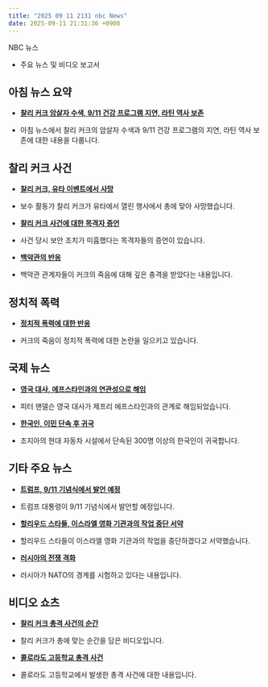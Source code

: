 ```yaml
---
title: "2025 09 11 2131 nbc News"
date: 2025-09-11 21:31:36 +0900
---
```


NBC 뉴스  
- 주요 뉴스 및 비디오 보고서  

## 아침 뉴스 요약  
- **[찰리 커크 암살자 수색, 9/11 건강 프로그램 지연, 라틴 역사 보존](https://www.nbcnews.com/news/us-news/manhunt-charlie-kirk-assassin-911-health-program-delays-morning-rundow-rcna230532)**  
* 아침 뉴스에서 찰리 커크의 암살자 수색과 9/11 건강 프로그램의 지연, 라틴 역사 보존에 대한 내용을 다룹니다.  

## 찰리 커크 사건  
- **[찰리 커크, 유타 이벤트에서 사망](https://www.nbcnews.com/politics/politics-news/charlie-kirk-conservative-activist-dead-rcna230451)**  
* 보수 활동가 찰리 커크가 유타에서 열린 행사에서 총에 맞아 사망했습니다.  
- **[찰리 커크 사건에 대한 목격자 증언](https://www.nbcnews.com/news/us-news/charlie-kirk-shooting-witnesses-describe-lax-security-measures-event-rcna230464)**  
* 사건 당시 보안 조치가 미흡했다는 목격자들의 증언이 있습니다.  
- **[백악관의 반응](https://www.nbcnews.com/politics/white-house/white-house-officials-charlie-kirk-death-rcna230518)**  
* 백악관 관계자들이 커크의 죽음에 대해 깊은 충격을 받았다는 내용입니다.  

## 정치적 폭력  
- **[정치적 폭력에 대한 반응](https://www.nbcnews.com/politics/politics-news/charlie-kirks-death-prompts-outpouring-shock-grief-condemnations-polit-rcna230472)**  
* 커크의 죽음이 정치적 폭력에 대한 논란을 일으키고 있습니다.  

## 국제 뉴스  
- **[영국 대사, 에프스타인과의 연관성으로 해임](https://www.nbcnews.com/world/united-kingdom/british-ambassador-us-peter-mandelson-fired-epstein-links-trump-rcna230540)**  
* 피터 맨델슨 영국 대사가 제프리 에프스타인과의 관계로 해임되었습니다.  
- **[한국인, 이민 단속 후 귀국](https://www.nbcnews.com/news/us-news/south-korea-nationals-return-delayed-immigration-raid-hyundai-rcna230149)**  
* 조지아의 현대 자동차 시설에서 단속된 300명 이상의 한국인이 귀국합니다.  

## 기타 주요 뉴스  
- **[트럼프, 9/11 기념식에서 발언 예정](https://www.nbcnews.com/politics/trump-administration/live-blog/trump-charlie-kirk-911-memorial-ukraine-gaza-epstein-live-updates-rcna229669)**  
* 트럼프 대통령이 9/11 기념식에서 발언할 예정입니다.  
- **[할리우드 스타들, 이스라엘 영화 기관과의 작업 중단 서약](https://www.nbcnews.com/pop-culture/pop-culture-news/hollywood-stars-thousands-pledge-not-work-israeli-film-institutions-rcna230463)**  
* 할리우드 스타들이 이스라엘 영화 기관과의 작업을 중단하겠다고 서약했습니다.  
- **[러시아의 전쟁 격화](https://www.nbcnews.com/politics/national-security/us-diplomats-say-are-reluctant-share-inconvenient-truths-trump-adminis-rcna229991)**  
* 러시아가 NATO의 경계를 시험하고 있다는 내용입니다.  

## 비디오 쇼츠  
- **[찰리 커크 총격 사건의 순간](https://www.nbcnews.com/video/shorts/video-shows-the-moment-charlie-kirk-was-shot-247310405708)**  
* 찰리 커크가 총에 맞는 순간을 담은 비디오입니다.  
- **[콜로라도 고등학교 총격 사건](https://www.nbcnews.com/news/us-news/students-wounded-shooting-colorado-evergreen-high-school-rcna230465)**  
* 콜로라도 고등학교에서 발생한 총격 사건에 대한 내용입니다.